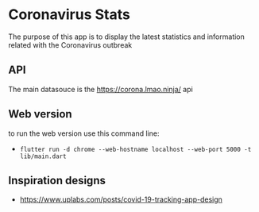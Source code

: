 # Coronavirus Stats
The purpose of this app is to display the latest statistics and information related with the Coronavirus outbreak 

## API
The main datasouce is the https://corona.lmao.ninja/ api

## Web version
to run the web version use this command line:
- `flutter run -d chrome --web-hostname localhost --web-port 5000 -t lib/main.dart`

## Inspiration designs 
- https://www.uplabs.com/posts/covid-19-tracking-app-design
